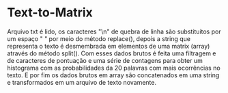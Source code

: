 
# Text-to-Matrix

Arquivo txt é lido, os caracteres "\n" de quebra de linha são substituitos por um espaço 
" " por meio do método replace(), depois a string que representa o texto é desmembrada em 
elementos de uma matrix (array) através do método split(). Com esses dados brutos é feita 
uma filtragem e de caracteres de pontuação e uma série de contagens para obter um histograma 
com as probabilidades da 20 palavras com mais ocorrências no texto. E por fim os dados brutos 
em array são concatenados em uma string e transformados em um arquivo de texto novamente.
